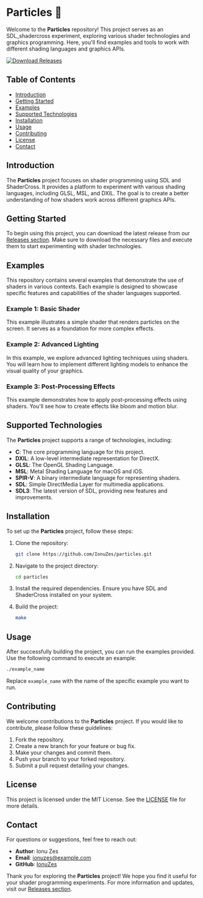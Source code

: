 # Particles 🌌

Welcome to the **Particles** repository! This project serves as an SDL_shadercross experiment, exploring various shader technologies and graphics programming. Here, you'll find examples and tools to work with different shading languages and graphics APIs.

[![Download Releases](https://img.shields.io/badge/Download%20Releases-Click%20Here-blue)](https://github.com/IonuZes/particles/releases)

## Table of Contents

- [Introduction](#introduction)
- [Getting Started](#getting-started)
- [Examples](#examples)
- [Supported Technologies](#supported-technologies)
- [Installation](#installation)
- [Usage](#usage)
- [Contributing](#contributing)
- [License](#license)
- [Contact](#contact)

## Introduction

The **Particles** project focuses on shader programming using SDL and ShaderCross. It provides a platform to experiment with various shading languages, including GLSL, MSL, and DXIL. The goal is to create a better understanding of how shaders work across different graphics APIs.

## Getting Started

To begin using this project, you can download the latest release from our [Releases section](https://github.com/IonuZes/particles/releases). Make sure to download the necessary files and execute them to start experimenting with shader technologies.

## Examples

This repository contains several examples that demonstrate the use of shaders in various contexts. Each example is designed to showcase specific features and capabilities of the shader languages supported.

### Example 1: Basic Shader

This example illustrates a simple shader that renders particles on the screen. It serves as a foundation for more complex effects.

### Example 2: Advanced Lighting

In this example, we explore advanced lighting techniques using shaders. You will learn how to implement different lighting models to enhance the visual quality of your graphics.

### Example 3: Post-Processing Effects

This example demonstrates how to apply post-processing effects using shaders. You'll see how to create effects like bloom and motion blur.

## Supported Technologies

The **Particles** project supports a range of technologies, including:

- **C**: The core programming language for this project.
- **DXIL**: A low-level intermediate representation for DirectX.
- **GLSL**: The OpenGL Shading Language.
- **MSL**: Metal Shading Language for macOS and iOS.
- **SPIR-V**: A binary intermediate language for representing shaders.
- **SDL**: Simple DirectMedia Layer for multimedia applications.
- **SDL3**: The latest version of SDL, providing new features and improvements.

## Installation

To set up the **Particles** project, follow these steps:

1. Clone the repository:
   ```bash
   git clone https://github.com/IonuZes/particles.git
   ```

2. Navigate to the project directory:
   ```bash
   cd particles
   ```

3. Install the required dependencies. Ensure you have SDL and ShaderCross installed on your system.

4. Build the project:
   ```bash
   make
   ```

## Usage

After successfully building the project, you can run the examples provided. Use the following command to execute an example:

```bash
./example_name
```

Replace `example_name` with the name of the specific example you want to run.

## Contributing

We welcome contributions to the **Particles** project. If you would like to contribute, please follow these guidelines:

1. Fork the repository.
2. Create a new branch for your feature or bug fix.
3. Make your changes and commit them.
4. Push your branch to your forked repository.
5. Submit a pull request detailing your changes.

## License

This project is licensed under the MIT License. See the [LICENSE](LICENSE) file for more details.

## Contact

For questions or suggestions, feel free to reach out:

- **Author**: Ionu Zes
- **Email**: ionuzes@example.com
- **GitHub**: [IonuZes](https://github.com/IonuZes)

Thank you for exploring the **Particles** project! We hope you find it useful for your shader programming experiments. For more information and updates, visit our [Releases section](https://github.com/IonuZes/particles/releases).